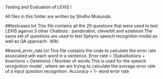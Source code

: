 Testing and Evaluation of LEXIS !

All files in this folder are written by Sindhu Mukunda.

##testcases.txt
This file contains all the 20 questions that were used to test LEXIS against 3 other 
Chatbots : pandorabot, cleverblt and aztekium
The same set of questions are used to test Sphynx speech recogniton model as well as QA approach- Wiki

##word_error_rate.txt
This file contains the code to calculate the error rate associated wth each word in a sentence.
Error rate = (Substitutions + Insertions + Deletions) / Number of words
This is used for the speech recognition model , where we are trying to calculate the average error rate of a input question recognition.
Accuracy = 1- word error rate
